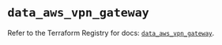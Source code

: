 # `data_aws_vpn_gateway`

Refer to the Terraform Registry for docs: [`data_aws_vpn_gateway`](https://registry.terraform.io/providers/hashicorp/aws/6.5.0/docs/data-sources/vpn_gateway).
